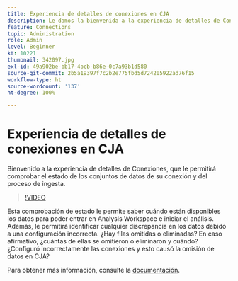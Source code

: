 ```yaml
---
title: Experiencia de detalles de conexiones en CJA
description: Le damos la bienvenida a la experiencia de detalles de Conexiones, que le permitirá comprobar el estado de los conjuntos de datos de la conexión, así como el proceso de ingesta.
feature: Connections
topic: Administration
role: Admin
level: Beginner
kt: 10221
thumbnail: 342097.jpg
exl-id: 49a902be-bb17-4bcb-b86e-0c7a93b1d580
source-git-commit: 2b5a19397f7c2b2e775fbd5d724205922ad76f15
workflow-type: ht
source-wordcount: '137'
ht-degree: 100%

---
```


# Experiencia de detalles de conexiones en CJA

Bienvenido a la experiencia de detalles de Conexiones, que le permitirá comprobar el estado de los conjuntos de datos de su conexión y del proceso de ingesta.

>[!VIDEO](https://video.tv.adobe.com/v/342097/?quality=12&learn=on)

Esta comprobación de estado le permite saber cuándo están disponibles los datos para poder entrar en Analysis Workspace e iniciar el análisis. Además, le permitirá identificar cualquier discrepancia en los datos debido a una configuración incorrecta. ¿Hay filas omitidas o eliminadas? En caso afirmativo, ¿cuántas de ellas se omitieron o eliminaron y cuándo? ¿Configuró incorrectamente las conexiones y esto causó la omisión de datos en CJA?

Para obtener más información, consulte la [documentación](https://experienceleague.adobe.com/docs/analytics-platform/using/cja-connections/manage-connections.html?lang=es).
